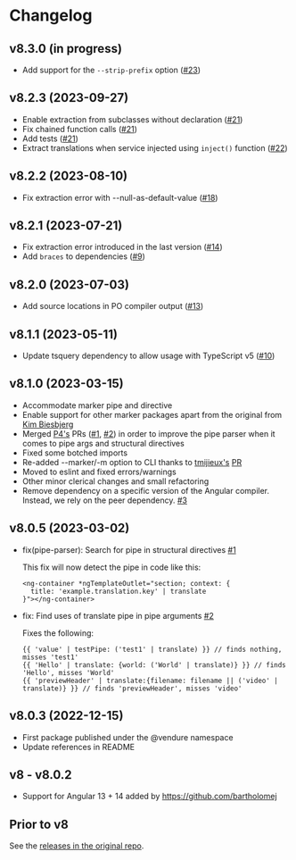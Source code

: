 # Changelog

## v8.3.0 (in progress)
- Add support for the `--strip-prefix` option ([#23](https://github.com/vendure-ecommerce/ngx-translate-extract/pull/23))

## v8.2.3 (2023-09-27)
- Enable extraction from subclasses without declaration ([#21](https://github.com/vendure-ecommerce/ngx-translate-extract/pull/21))
- Fix chained function calls ([#21](https://github.com/vendure-ecommerce/ngx-translate-extract/pull/21))
- Add tests ([#21](https://github.com/vendure-ecommerce/ngx-translate-extract/pull/21))
- Extract translations when service injected using `inject()` function  ([#22](https://github.com/vendure-ecommerce/ngx-translate-extract/pull/22))

## v8.2.2 (2023-08-10)
- Fix extraction error with --null-as-default-value ([#18](https://github.com/vendure-ecommerce/ngx-translate-extract/issues/18))

## v8.2.1 (2023-07-21)
- Fix extraction error introduced in the last version ([#14](https://github.com/vendure-ecommerce/ngx-translate-extract/issues/14))
- Add `braces` to dependencies ([#9](https://github.com/vendure-ecommerce/ngx-translate-extract/pull/9))

## v8.2.0 (2023-07-03)
- Add source locations in PO compiler output ([#13](https://github.com/vendure-ecommerce/ngx-translate-extract/pull/13))

## v8.1.1 (2023-05-11)

- Update tsquery dependency to allow usage with TypeScript v5 ([#10](https://github.com/vendure-ecommerce/ngx-translate-extract/pull/10))

## v8.1.0 (2023-03-15)

- Accommodate marker pipe and directive
- Enable support for other marker packages apart from the original from [Kim Biesbjerg](https://github.com/biesbjerg/ngx-translate-extract-marker)
- Merged [P4's](https://github.com/P4) PRs ([#1](https://github.com/vendure-ecommerce/ngx-translate-extract/pull/1), [#2](https://github.com/vendure-ecommerce/ngx-translate-extract/pull/2)) in order to improve the pipe parser when it comes to pipe args and structural directives
- Fixed some botched imports
- Re-added --marker/-m option to CLI thanks to [tmijieux's](https://github.com/tmijieux) [PR](https://github.com/colsen1991/ngx-translate-extract/pull/1)
- Moved to eslint and fixed errors/warnings
- Other minor clerical changes and small refactoring
- Remove dependency on a specific version of the Angular compiler. Instead, we rely on the peer dependency. [#3](https://github.com/vendure-ecommerce/ngx-translate-extract/issues/3)

## v8.0.5 (2023-03-02)

- fix(pipe-parser): Search for pipe in structural directives [#1](https://github.com/vendure-ecommerce/ngx-translate-extract/pull/1)

  This fix will now detect the pipe in code like this:

  ```
  <ng-container *ngTemplateOutlet="section; context: {
    title: 'example.translation.key' | translate
  }"></ng-container>
  ```

- fix: Find uses of translate pipe in pipe arguments [#2](https://github.com/vendure-ecommerce/ngx-translate-extract/pull/2)

  Fixes the following:


  ```angular2html
  {{ 'value' | testPipe: ('test1' | translate) }} // finds nothing, misses 'test1'
  {{ 'Hello' | translate: {world: ('World' | translate)} }} // finds 'Hello', misses 'World'
  {{ 'previewHeader' | translate:{filename: filename || ('video' | translate)} }} // finds 'previewHeader', misses 'video'
  ```

## v8.0.3 (2022-12-15)

- First package published under the @vendure namespace
- Update references in README

## v8 - v8.0.2

- Support for Angular 13 + 14 added by https://github.com/bartholomej

## Prior to v8

See the [releases in the original repo](https://github.com/biesbjerg/ngx-translate-extract/releases).
